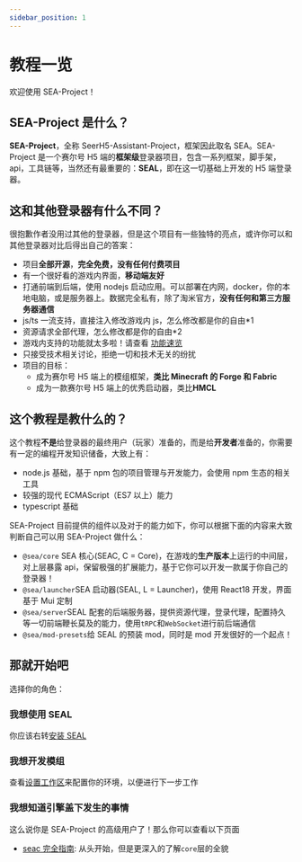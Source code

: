 ```yaml
---
sidebar_position: 1
---
```


# 教程一览

欢迎使用 SEA-Project！

## SEA-Project 是什么？

**SEA-Project**，全称 SeerH5-Assistant-Project，框架因此取名 SEA。SEA-Project 是一个赛尔号 H5 端的**框架级**登录器项目，包含一系列框架，脚手架，api，工具链等，当然还有最重要的：**SEAL**，即在这一切基础上开发的 H5 端登录器。

## 这和其他登录器有什么不同？

很抱歉作者没用过其他的登录器，但是这个项目有一些独特的亮点，或许你可以和其他登录器对比后得出自己的答案：

- 项目**全部开源**，**完全免费，没有任何付费项目**
- 有一个很好看的游戏内界面，**移动端友好**
- 打通前端到后端，使用 nodejs 启动应用。可以部署在内网，docker，你的本地电脑，或是服务器上。数据完全私有，除了淘米官方，**没有任何和第三方服务器通信**
- js/ts 一流支持，直接注入修改游戏内 js，怎么修改都是你的自由\*1
- 资源请求全部代理，怎么修改都是你的自由\*2
- 游戏内支持的功能就太多啦！请查看 [功能速览](/404)
- 只接受技术相关讨论，拒绝一切和技术无关的纷扰
- 项目的目标：
  - 成为赛尔号 H5 端上的模组框架，**类比 Minecraft 的 Forge 和 Fabric**
  - 成为一款赛尔号 H5 端上的优秀启动器，类比**HMCL**

## 这个教程是教什么的？

这个教程**不是**给登录器的最终用户（玩家）准备的，而是给**开发者**准备的，你需要有一定的编程开发知识储备，大致上有：

- node.js 基础，基于 npm 包的项目管理与开发能力，会使用 npm 生态的相关工具
- 较强的现代 ECMAScript（ES7 以上）能力
- typescript 基础

SEA-Project 目前提供的组件以及对于的能力如下，你可以根据下面的内容来大致判断自己可以用 SEA-Project 做什么：

- `@sea/core` SEA 核心(SEAC, C = Core)，在游戏的**生产版本**上运行的中间层，对上层暴露 api，保留极强的扩展能力，基于它你可以开发一款属于你自己的登录器！
- `@sea/launcher`SEA 启动器(SEAL, L = Launcher)，使用 React18 开发，界面基于 Mui 定制
- `@sea/server`SEAL 配套的后端服务器，提供资源代理，登录代理，配置持久等一切前端鞭长莫及的能力，使用`tRPC`和`WebSocket`进行前后端通信
- `@sea/mod-presets`给 SEAL 的预装 mod，同时是 mod 开发很好的一个起点！

## 那就开始吧

选择你的角色：

### 我想使用 SEAL

你应该右转[安装 SEAL](./404.md)

### 我想开发模组

查看[设置工作区](./404.md)来配置你的环境，以便进行下一步工作

### 我想知道引擎盖下发生的事情

这么说你是 SEA-Project 的高级用户了！那么你可以查看以下页面

- [seac 完全指南](/docs/category/seac-完全指南): 从头开始，但是更深入的了解`core`层的全貌
